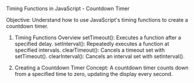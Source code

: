 Timing Functions in JavaScript - Countdown Timer


Objective: Understand how to use JavaScript's timing functions to create a countdown timer.

1. Timing Functions Overview
   setTimeout(): Executes a function after a specified delay.
   setInterval(): Repeatedly executes a function at specified intervals.
   clearTimeout(): Cancels a timeout set with setTimeout().
   clearInterval(): Cancels an interval set with setInterval().
   
2. Creating a Countdown Timer
   Concept: A countdown timer counts down from a specified time to zero, updating the display every second.

